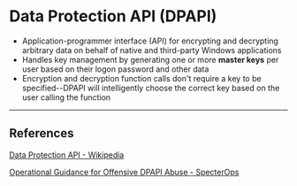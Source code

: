 # Data Protection API (DPAPI)

- Application-programmer interface (API) for encrypting and decrypting arbitrary data on behalf of native and third-party Windows applications
- Handles key management by generating one or more **master keys** per user based on their logon password and other data
- Encryption and decryption function calls don't require a key to be specified--DPAPI will intelligently choose the correct key based on the user calling the function 	

---

## References

[Data Protection API - Wikipedia](https://en.wikipedia.org/wiki/Data_Protection_API)

[Operational Guidance for Offensive DPAPI Abuse - SpecterOps](https://posts.specterops.io/operational-guidance-for-offensive-user-dpapi-abuse-1fb7fac8b107)
